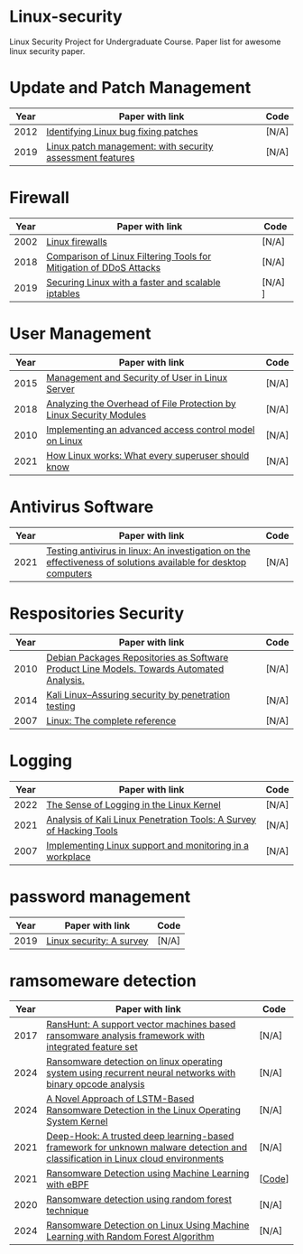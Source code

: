 # Linux-security
Linux Security Project for Undergraduate Course.
Paper list for awesome linux security paper.
# Update and Patch Management
| Year | Paper with link                                              | Code                                                         |
| :--: | ------------------------------------------------------------ | ------------------------------------------------------------ |
| 2012 | [Identifying Linux bug fixing patches](https://ieeexplore.ieee.org/abstract/document/6227176) |   [N/A]            |
| 2019 | [Linux patch management: with security assessment features](https://eprints.soton.ac.uk/433023/) |   [N/A]            |

# Firewall
| Year | Paper with link                                              | Code                                                         |
| :--: | ------------------------------------------------------------ | ------------------------------------------------------------ |
| 2002 | [Linux firewalls](https://books.google.com.hk/books?hl=zh-CN&lr=&id=rIWkyUYBsCwC&oi=fnd&pg=PA1&dq=Linux+firewalls&ots=AJKLoKxFNe&sig=1_BQ2WH6Gdco79xVL3Vf3_AXkeY&redir_esc=y#v=onepage&q=Linux%20firewalls&f=false) |  [N/A]         |
| 2018 | [Comparison of Linux Filtering Tools for Mitigation of DDoS Attacks](https://ieeexplore.ieee.org/abstract/document/8441309) |  [N/A]           |
| 2019 | [Securing Linux with a faster and scalable iptables](https://dl.acm.org/doi/abs/10.1145/3371927.3371929) | [N/A]  ]          |
# User Management
| Year | Paper with link                                              | Code                                                         |
| :--: | ------------------------------------------------------------ | ------------------------------------------------------------ |
| 2015 | [Management and Security of User in Linux Server](https://koreascience.kr/article/JAKO201503334698850.page) |  [N/A]            |
| 2018 | [Analyzing the Overhead of File Protection by Linux Security Modules](https://dl.acm.org/doi/abs/10.1145/3433210.3453078) |  [N/A]            |
| 2010 | [Implementing an advanced access control model on Linux](extension://mjdgandcagmikhlbjnilkmfnjeamfikk/https://citeseerx.ist.psu.edu/document?repid=rep1&type=pdf&doi=6d643fee833b7cf1db33b53fa2a6d96a217a3170#page=19) |  [N/A]           |
| 2021 | [How Linux works: What every superuser should know](https://books.google.com.hk/books?hl=zh-CN&lr=&id=73okEAAAQBAJ&oi=fnd&pg=PR21&dq=What+every+superuser+should+know&ots=Q6qNvkNLPO&sig=h6fxxiUcFW3UBN_KPJjHqqdJQ_o&redir_esc=y#v=onepage&q=What%20every%20superuser%20should%20know&f=false) |  [N/A]         |
# Antivirus Software
| Year | Paper with link                                              | Code                                                         |
| :--: | ------------------------------------------------------------ | ------------------------------------------------------------ |
| 2021 | [Testing antivirus in linux: An investigation on the effectiveness of solutions available for desktop computers](extension://mjdgandcagmikhlbjnilkmfnjeamfikk/https://www.royalholloway.ac.uk/media/16565/techreport-giusepperaffa.pdf) |  [N/A]          |
# Respositories Security
| Year | Paper with link                                              | Code                                                         |
| :--: | ------------------------------------------------------------ | ------------------------------------------------------------ |
| 2010 | [Debian Packages Repositories as Software Product Line Models. Towards Automated Analysis.](https://www.researchgate.net/profile/Jose-Galindo-14/publication/221474623_Debian_Packages_Repositories_as_Software_Product_Line_Models_Towards_Automated_Analysis/links/0c9605193e130a5671000000/Debian-Packages-Repositories-as-Software-Product-Line-Models-Towards-Automated-Analysis.pdf) |  [N/A]          |
| 2014 | [Kali Linux–Assuring security by penetration testing](https://books.google.com.hk/books?hl=zh-CN&lr=&id=QcBGAwAAQBAJ&oi=fnd&pg=PT14&dq=Kali+Linux%E2%80%93Assuring+security+by+penetration+testing&ots=s82U_kRc4c&sig=Y_5DLAyGzxciD5msY_-7EqaS3es&redir_esc=y#v=onepage&q=Kali%20Linux%E2%80%93Assuring%20security%20by%20penetration%20testing&f=false) |  [N/A]           |
| 2007 | [Linux: The complete reference](https://dl.acm.org/doi/abs/10.5555/1208303) |  [N/A]         |
# Logging
| Year | Paper with link                                              | Code                                                         |
| :--: | ------------------------------------------------------------ | ------------------------------------------------------------ |
| 2022 | [The Sense of Logging in the Linux Kernel](https://arxiv.org/abs/2208.06640) |  [N/A]            |
| 2021 | [Analysis of Kali Linux Penetration Tools: A Survey of Hacking Tools](https://ieeexplore.ieee.org/abstract/document/9698572) | [N/A]          |
| 2007 | [Implementing Linux support and monitoring in a workplace](https://www.theseus.fi/handle/10024/167263) |  [N/A]           |
# password management
| Year | Paper with link                                              | Code                                                         |
| :--: | ------------------------------------------------------------ | ------------------------------------------------------------ |
| 2019 | [Linux security: A survey](https://ieeexplore.ieee.org/abstract/document/8834112) |  [N/A]           |
# ramsomeware detection
| Year | Paper with link                                              | Code                                                         |
| :--: | ------------------------------------------------------------ | ------------------------------------------------------------ |
| 2017 | [RansHunt: A support vector machines based ransomware analysis framework with integrated feature set](https://ieeexplore.ieee.org/abstract/document/8281835) |  [N/A]           |
| 2024 | [Ransomware detection on linux operating system using recurrent neural networks with binary opcode analysis](https://osf.io/preprints/osf/vzk3d) | [N/A]          |
| 2024 | [A Novel Approach of LSTM-Based Ransomware Detection in the Linux Operating System Kernel](https://www.techrxiv.org/doi/full/10.36227/techrxiv.172671742.26785099) |  [N/A]         |
| 2021 | [Deep-Hook: A trusted deep learning-based framework for unknown malware detection and classification in Linux cloud environments](https://www.sciencedirect.com/science/article/pii/S0893608021003695) | [N/A]          |
| 2021 | [Ransomware Detection using Machine Learning with eBPF](https://github.com/TomasPhilippart/ebpfangel) |  [[Code](https://github.com/TomasPhilippart/ebpfangel)]          |
| 2020 | [Ransomware detection using random forest technique](https://www.sciencedirect.com/science/article/pii/S2405959520304756) | [N/A]          |
| 2024 | [Ransomware Detection on Linux Using Machine Learning with Random Forest Algorithm](https://www.techrxiv.org/doi/full/10.36227/techrxiv.171778770.06550236) |  [N/A]           |




